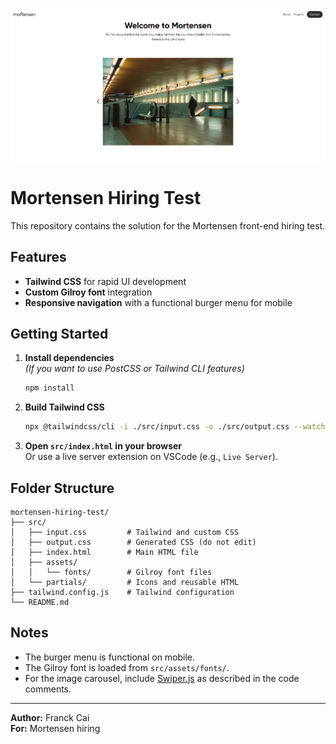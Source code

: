 ![Project Logo](preview.png)

# Mortensen Hiring Test

This repository contains the solution for the Mortensen front-end hiring test.

## Features

- **Tailwind CSS** for rapid UI development
- **Custom Gilroy font** integration
- **Responsive navigation** with a functional burger menu for mobile

## Getting Started

1. **Install dependencies**  
   _(If you want to use PostCSS or Tailwind CLI features)_

   ```bash
   npm install
   ```

2. **Build Tailwind CSS**

   ```bash
   npx @tailwindcss/cli -i ./src/input.css -o ./src/output.css --watch
   ```

3. **Open `src/index.html` in your browser**  
   Or use a live server extension on VSCode (e.g., `Live Server`).

## Folder Structure

```
mortensen-hiring-test/
├── src/
│   ├── input.css         # Tailwind and custom CSS
│   ├── output.css        # Generated CSS (do not edit)
│   ├── index.html        # Main HTML file
│   ├── assets/
│   │   └── fonts/        # Gilroy font files
│   └── partials/         # Icons and reusable HTML
├── tailwind.config.js    # Tailwind configuration
└── README.md
```

## Notes

- The burger menu is functional on mobile.
- The Gilroy font is loaded from `src/assets/fonts/`.
- For the image carousel, include [Swiper.js](https://swiperjs.com/) as described in the code comments.

---

**Author:** Franck Cai  
**For:** Mortensen hiring
